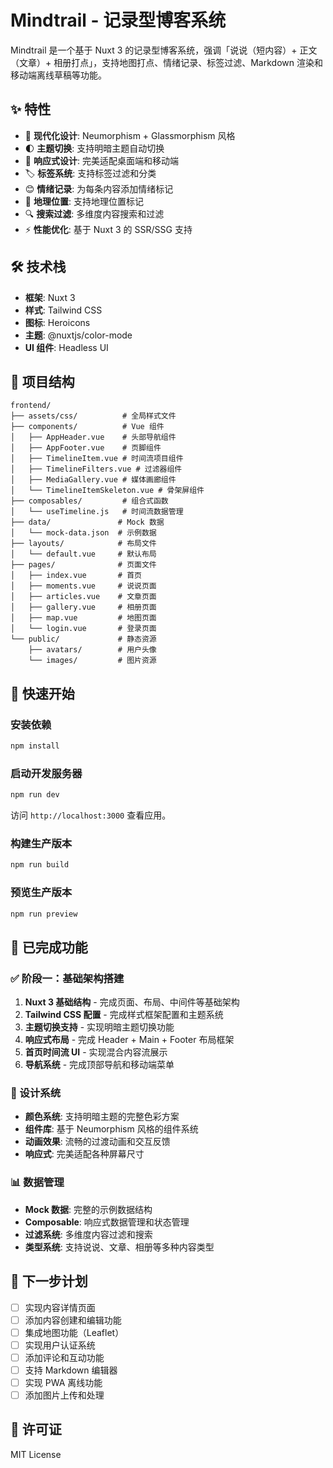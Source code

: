 # Mindtrail - 记录型博客系统

Mindtrail 是一个基于 Nuxt 3 的记录型博客系统，强调「说说（短内容）+ 正文（文章）+ 相册打点」，支持地图打点、情绪记录、标签过滤、Markdown 渲染和移动端离线草稿等功能。

## ✨ 特性

- 🎨 **现代化设计**: Neumorphism + Glassmorphism 风格
- 🌓 **主题切换**: 支持明暗主题自动切换
- 📱 **响应式设计**: 完美适配桌面端和移动端
- 🏷️ **标签系统**: 支持标签过滤和分类
- 😊 **情绪记录**: 为每条内容添加情绪标记
- 📍 **地理位置**: 支持地理位置标记
- 🔍 **搜索过滤**: 多维度内容搜索和过滤
- ⚡ **性能优化**: 基于 Nuxt 3 的 SSR/SSG 支持

## 🛠️ 技术栈

- **框架**: Nuxt 3
- **样式**: Tailwind CSS
- **图标**: Heroicons
- **主题**: @nuxtjs/color-mode
- **UI 组件**: Headless UI

## 📁 项目结构

```
frontend/
├── assets/css/          # 全局样式文件
├── components/          # Vue 组件
│   ├── AppHeader.vue    # 头部导航组件
│   ├── AppFooter.vue    # 页脚组件
│   ├── TimelineItem.vue # 时间流项目组件
│   ├── TimelineFilters.vue # 过滤器组件
│   ├── MediaGallery.vue # 媒体画廊组件
│   └── TimelineItemSkeleton.vue # 骨架屏组件
├── composables/         # 组合式函数
│   └── useTimeline.js   # 时间流数据管理
├── data/               # Mock 数据
│   └── mock-data.json  # 示例数据
├── layouts/            # 布局文件
│   └── default.vue     # 默认布局
├── pages/              # 页面文件
│   ├── index.vue       # 首页
│   ├── moments.vue     # 说说页面
│   ├── articles.vue    # 文章页面
│   ├── gallery.vue     # 相册页面
│   ├── map.vue         # 地图页面
│   └── login.vue       # 登录页面
└── public/             # 静态资源
    ├── avatars/        # 用户头像
    └── images/         # 图片资源
```

## 🚀 快速开始

### 安装依赖

```bash
npm install
```

### 启动开发服务器

```bash
npm run dev
```

访问 `http://localhost:3000` 查看应用。

### 构建生产版本

```bash
npm run build
```

### 预览生产版本

```bash
npm run preview
```

## 🎯 已完成功能

### ✅ 阶段一：基础架构搭建

1. **Nuxt 3 基础结构** - 完成页面、布局、中间件等基础架构
2. **Tailwind CSS 配置** - 完成样式框架配置和主题系统
3. **主题切换支持** - 实现明暗主题切换功能
4. **响应式布局** - 完成 Header + Main + Footer 布局框架
5. **首页时间流 UI** - 实现混合内容流展示
6. **导航系统** - 完成顶部导航和移动端菜单

### 🎨 设计系统

- **颜色系统**: 支持明暗主题的完整色彩方案
- **组件库**: 基于 Neumorphism 风格的组件系统
- **动画效果**: 流畅的过渡动画和交互反馈
- **响应式**: 完美适配各种屏幕尺寸

### 📊 数据管理

- **Mock 数据**: 完整的示例数据结构
- **Composable**: 响应式数据管理和状态管理
- **过滤系统**: 多维度内容过滤和搜索
- **类型系统**: 支持说说、文章、相册等多种内容类型

## 🔮 下一步计划

- [ ] 实现内容详情页面
- [ ] 添加内容创建和编辑功能
- [ ] 集成地图功能（Leaflet）
- [ ] 实现用户认证系统
- [ ] 添加评论和互动功能
- [ ] 支持 Markdown 编辑器
- [ ] 实现 PWA 离线功能
- [ ] 添加图片上传和处理

## 📄 许可证

MIT License
